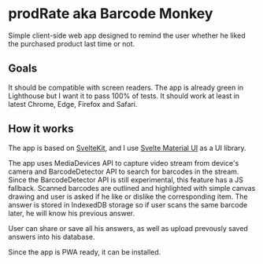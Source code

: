 # prodRate aka Barcode Monkey

Simple client-side web app designed to remind the user whether he liked the purchased product last time or not.

## Goals 
It should be compatible with screen readers.
The app is already green in Lighthouse but I want it to pass 100% of tests.
It should work at least in latest Chrome, Edge, Firefox and Safari.

## How it works
The app is based on [SvelteKit](https://kit.svelte.dev/), and I use [Svelte Material UI](https://sveltematerialui.com/) as a UI library.

The app uses MediaDevices API to capture video stream from device's camera and BarcodeDetector API to search for barcodes in the stream. 
Since the BarcodeDetector API is still experimental, this feature has a JS fallback.
Scanned barcodes are outlined and highlighted with simple canvas drawing and user is asked if he like or dislike the corresponding item.
The answer is stored in IndexedDB storage so if user scans the same barcode later, he will know his previous answer.

User can share or save all his answers, as well as upload prevously saved answers into his database.

Since the app is PWA ready, it can be installed.

